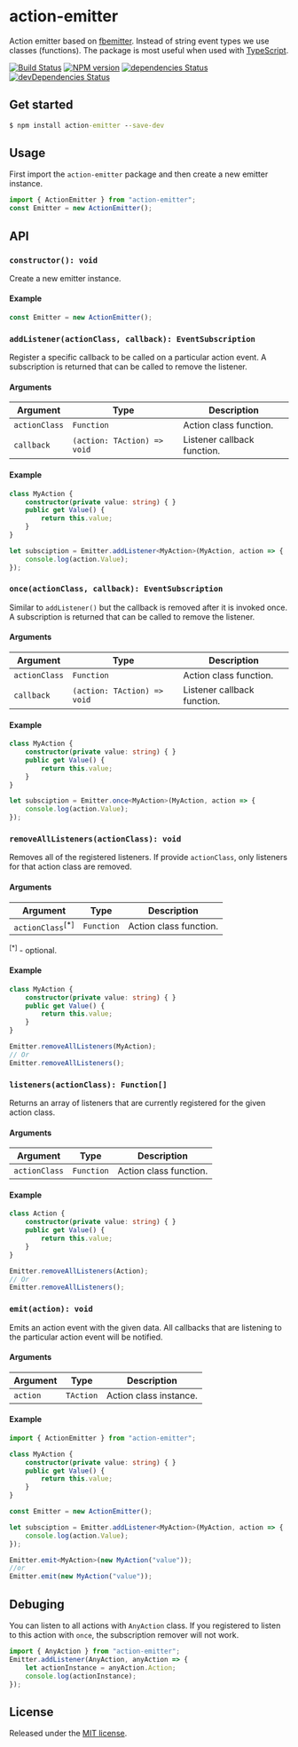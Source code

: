 # action-emitter
Action emitter based on [fbemitter](https://github.com/facebook/emitter). Instead of string event types we use classes (functions).
The package is most useful when used with [TypeScript](http://typescriptlang.org).

[![Build Status](https://travis-ci.org/SimplrJS/action-emitter.svg?branch=master)](https://travis-ci.org/SimplrJS/action-emitter)
[![NPM version](http://img.shields.io/npm/v/action-emitter.svg)](https://www.npmjs.com/package/action-emitter) [![dependencies Status](https://david-dm.org/simplrjs/action-emitter/status.svg)](https://david-dm.org/simplrjs/action-emitter) [![devDependencies Status](https://david-dm.org/simplrjs/action-emitter/dev-status.svg)](https://david-dm.org/simplrjs/action-emitter?type=dev)


## Get started
```cmd
$ npm install action-emitter --save-dev
```

## Usage
First import the `action-emitter` package and then create a new emitter instance.
```ts
import { ActionEmitter } from "action-emitter";
const Emitter = new ActionEmitter();
```


## API

### `constructor(): void`
Create a new emitter instance.

#### Example
```ts
const Emitter = new ActionEmitter();
```

### `addListener(actionClass, callback): EventSubscription`
Register a specific callback to be called on a particular action event. A subscription is returned that can be called to remove the listener.

#### Arguments
| Argument      | Type                        | Description                 |
|---------------|-----------------------------|-----------------------------|
| `actionClass` | `Function`                  | Action class function.      |
| `callback`    | `(action: TAction) => void` | Listener callback function. |


#### Example
```ts
class MyAction {
    constructor(private value: string) { }
    public get Value() {
        return this.value;
    }
}

let subsciption = Emitter.addListener<MyAction>(MyAction, action => {
    console.log(action.Value);
});
```


### `once(actionClass, callback): EventSubscription`
Similar to `addListener()` but the callback is removed after it is invoked once. A subscription is returned that can be called to remove the listener.

#### Arguments
| Argument      | Type                        | Description                 |
|---------------|-----------------------------|-----------------------------|
| `actionClass` | `Function`                  | Action class function.      |
| `callback`    | `(action: TAction) => void` | Listener callback function. |

#### Example
```ts
class MyAction {
    constructor(private value: string) { }
    public get Value() {
        return this.value;
    }
}

let subsciption = Emitter.once<MyAction>(MyAction, action => {
    console.log(action.Value);
});
```


### `removeAllListeners(actionClass): void`
Removes all of the registered listeners. If provide `actionClass`, only listeners for that action class are removed.

#### Arguments
| Argument                    | Type        | Description                 |
|-----------------------------|-------------|-----------------------------|
| `actionClass`<sup>[*]</sup> | `Function`  | Action class function.      |

<sup>[*]</sup> - optional.

#### Example
```ts
class MyAction {
    constructor(private value: string) { }
    public get Value() {
        return this.value;
    }
}

Emitter.removeAllListeners(MyAction);
// Or
Emitter.removeAllListeners();
```


### `listeners(actionClass): Function[]`
Returns an array of listeners that are currently registered for the given action class.

#### Arguments
| Argument      | Type       | Description                 |
|---------------|------------|-----------------------------|
| `actionClass` | `Function` | Action class function.      |


#### Example
```ts
class Action {
    constructor(private value: string) { }
    public get Value() {
        return this.value;
    }
}

Emitter.removeAllListeners(Action);
// Or
Emitter.removeAllListeners();
```


### `emit(action): void`
Emits an action event with the given data. All callbacks that are listening to the particular action event will be notified.

#### Arguments
| Argument      | Type      | Description                 |
|---------------|-----------|-----------------------------|
| `action`      | `TAction` | Action class instance.      |


#### Example
```ts
import { ActionEmitter } from "action-emitter";

class MyAction {
    constructor(private value: string) { }
    public get Value() {
        return this.value;
    }
}

const Emitter = new ActionEmitter();

let subsciption = Emitter.addListener<MyAction>(MyAction, action => {
    console.log(action.Value);
});

Emitter.emit<MyAction>(new MyAction("value"));
//or 
Emitter.emit(new MyAction("value"));
```

## Debuging
You can listen to all actions with `AnyAction` class. If you registered to listen to this action with `once`, the subscription remover will not work.
```ts
import { AnyAction } from "action-emitter";
Emitter.addListener(AnyAction, anyAction => {
    let actionInstance = anyAction.Action;
    console.log(actionInstance);
});
```


## License
Released under the [MIT license](LICENSE).
